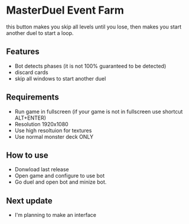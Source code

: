 # MasterDuel Event Farm
this button makes you skip all levels until you lose, then makes you start another duel to start a loop.

## Features
- Bot detects phases (it is not 100% guaranteed to be detected)
- discard cards
- skip all windows to start another duel

## Requirements
- Run game in fullscreen (if your game is not in fullscreen use shortcut ALT+ENTER)
- Resolution 1920x1080
- Use high resoltuion for textures
- Use normal monster deck ONLY

## How to use
- Donwload last release
- Open game and configure to use bot
- Go duel and open bot and minize bot.


## Next update
- I'm planning to make an interface
